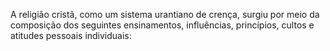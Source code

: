 ﻿A religião cristã, como um sistema urantiano de crença, surgiu por meio da composição dos seguintes ensinamentos, influências, princípios, cultos e atitudes pessoais individuais: